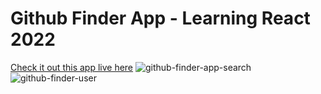 # Github Finder App - Learning React 2022

[Check it out this app live here](https://github-finder-app-eight-chi.vercel.app/)
![github-finder-app-search](https://user-images.githubusercontent.com/147592/157567716-3fa2ccd6-2dd1-4d95-9dfe-cee6a49dc647.png)
![github-finder-user](https://user-images.githubusercontent.com/147592/157567736-904ae19c-560c-4189-b2a6-ee93da4b7d02.png)
